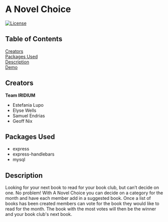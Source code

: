 # A Novel Choice<br/>
[![License](https://img.shields.io/badge/License-Apache%202.0-blue.svg)](https://opensource.org/licenses/Apache-2.0)

## Table of Contents
[Creators](#creators)<br/>
[Packages Used](#packages-used)<br/>
[Description](#desciption)<br/>
[Demo](#demo)<br/>

## Creators

**Team IRIDIUM**
 - Estefania Lupo
 - Elyse Wells
 - Samuel Endrias
 - Geoff Nix
 
 ## Packages Used
 * express<br/>
 * express-handlebars<br/>
 * mysql<br/>
 
 ## Description
  Looking for your next book to read for your book club, but can’t decide on one. 
  No problem! With A Novel Choice you can decide on a category for the month and 
  have each member add in a suggested book. Once a list of books has been created 
  members can vote for the book they would like to read for the month. The book 
  with the most votes will then be the winner and your book club's next book.
 
